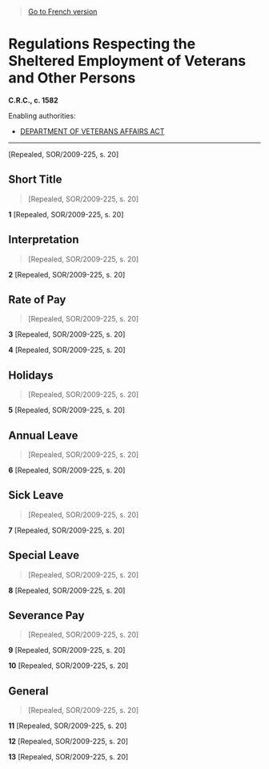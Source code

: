 > [Go to French version](/fr/Règlements/Codification%20des%20règlements%20du%20Canada/1501-1600/C.R.C.,%20ch.%201582.md)

# Regulations Respecting the Sheltered Employment of Veterans and Other Persons

**C.R.C., c. 1582**

Enabling authorities: 
- [DEPARTMENT OF VETERANS AFFAIRS ACT](/en/Acts/Revised%20Statutes%20of%20Canada/V/V-1.md)

----------


[Repealed, SOR/2009-225, s. 20]



## Short Title
> [Repealed, SOR/2009-225, s. 20]



**1** [Repealed, SOR/2009-225, s. 20]




## Interpretation
> [Repealed, SOR/2009-225, s. 20]



**2** [Repealed, SOR/2009-225, s. 20]




## Rate of Pay
> [Repealed, SOR/2009-225, s. 20]



**3** [Repealed, SOR/2009-225, s. 20]



**4** [Repealed, SOR/2009-225, s. 20]




## Holidays
> [Repealed, SOR/2009-225, s. 20]



**5** [Repealed, SOR/2009-225, s. 20]




## Annual Leave
> [Repealed, SOR/2009-225, s. 20]



**6** [Repealed, SOR/2009-225, s. 20]




## Sick Leave
> [Repealed, SOR/2009-225, s. 20]



**7** [Repealed, SOR/2009-225, s. 20]




## Special Leave
> [Repealed, SOR/2009-225, s. 20]



**8** [Repealed, SOR/2009-225, s. 20]




## Severance Pay
> [Repealed, SOR/2009-225, s. 20]



**9** [Repealed, SOR/2009-225, s. 20]



**10** [Repealed, SOR/2009-225, s. 20]




## General
> [Repealed, SOR/2009-225, s. 20]



**11** [Repealed, SOR/2009-225, s. 20]



**12** [Repealed, SOR/2009-225, s. 20]



**13** [Repealed, SOR/2009-225, s. 20]


